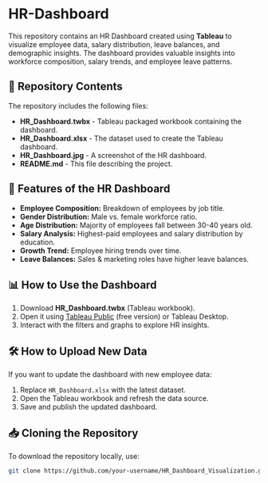 # HR-Dashboard
This repository contains an HR Dashboard created using **Tableau** to visualize employee data, salary distribution, leave balances, and demographic insights. The dashboard provides valuable insights into workforce composition, salary trends, and employee leave patterns.
## 📂 Repository Contents
The repository includes the following files:

- **HR_Dashboard.twbx** - Tableau packaged workbook containing the dashboard.
- **HR_Dashboard.xlsx** - The dataset used to create the Tableau dashboard.
- **HR_Dashboard.jpg** - A screenshot of the HR dashboard.
- **README.md** - This file describing the project.

## 🚀 Features of the HR Dashboard
- **Employee Composition:** Breakdown of employees by job title.
- **Gender Distribution:** Male vs. female workforce ratio.
- **Age Distribution:** Majority of employees fall between 30-40 years old.
- **Salary Analysis:** Highest-paid employees and salary distribution by education.
- **Growth Trend:** Employee hiring trends over time.
- **Leave Balances:** Sales & marketing roles have higher leave balances.

## 📊 How to Use the Dashboard
1. Download **HR_Dashboard.twbx** (Tableau workbook).
2. Open it using [Tableau Public](https://public.tableau.com/) (free version) or Tableau Desktop.
3. Interact with the filters and graphs to explore HR insights.

## 🛠 How to Upload New Data
If you want to update the dashboard with new employee data:
1. Replace `HR_Dashboard.xlsx` with the latest dataset.
2. Open the Tableau workbook and refresh the data source.
3. Save and publish the updated dashboard.

## 📥 Cloning the Repository
To download the repository locally, use:
```bash
git clone https://github.com/your-username/HR_Dashboard_Visualization.git
